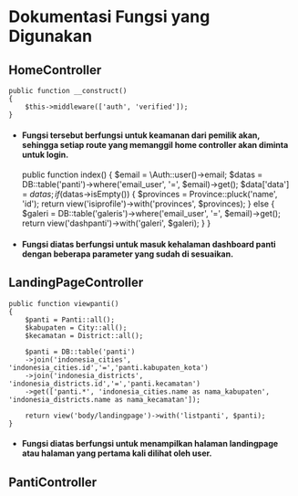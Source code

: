 # Dokumentasi Fungsi yang Digunakan

## HomeController

    public function __construct()
    {
        $this->middleware(['auth', 'verified']);
    }

-   #### Fungsi tersebut berfungsi untuk keamanan dari pemilik akan, sehingga setiap route yang memanggil home controller akan diminta untuk login.

    public function index()
    {
    $email = \Auth::user()->email;
        $datas = DB::table('panti')->where('email_user', '=', $email)->get();
        $data['data'] = $datas;
        if ($datas->isEmpty()) {
    $provinces = Province::pluck('name', 'id');
            return view('isiprofile')->with('provinces', $provinces);
    } else {
    $galeri = DB::table('galeris')->where('email_user', '=', $email)->get();
    return view('dashpanti')->with('galeri', \$galeri);
    }
    }

-   #### Fungsi diatas berfungsi untuk masuk kehalaman dashboard panti dengan beberapa parameter yang sudah di sesuaikan.

## LandingPageController

    public function viewpanti()
    {
        $panti = Panti::all();
        $kabupaten = City::all();
        $kecamatan = District::all();

        $panti = DB::table('panti')
        ->join('indonesia_cities', 'indonesia_cities.id','=','panti.kabupaten_kota')
        ->join('indonesia_districts', 'indonesia_districts.id','=','panti.kecamatan')
        ->get(['panti.*', 'indonesia_cities.name as nama_kabupaten', 'indonesia_districts.name as nama_kecamatan']);

        return view('body/landingpage')->with('listpanti', $panti);
    }

-   #### Fungsi diatas berfungsi untuk menampilkan halaman landingpage atau halaman yang pertama kali dilihat oleh user.

## PantiController
